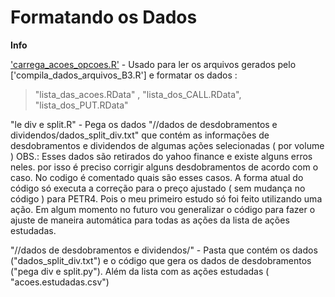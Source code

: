 # Formatando os Dados

**Info**

['carrega_acoes_opcoes.R'](carrega_acoes_opcoes.R) - Usado para ler os arquivos gerados pelo ['compila_dados_arquivos_B3.R']  e formatar os dados : 
>"lista_das_acoes.RData" , "lista_dos_CALL.RData", "lista_dos_PUT.RData"  

"le div e split.R" - Pega os dados "//dados de desdobramentos e dividendos/dados_split_div.txt" que contém as informações de desdobramentos e dividendos de algumas ações selecionadas ( por volume )
OBS.: Esses dados são retirados do yahoo finance e existe alguns erros neles. por isso é preciso corrigir alguns desdobramentos de acordo com o caso. No codigo é comentado quais são 
esses casos. A forma atual do código só executa a correção para o preço ajustado ( sem mudança no código ) para PETR4. Pois o meu primeiro estudo só foi feito utilizando uma ação. Em algum momento no futuro vou 
generalizar o código para fazer o ajuste de maneira automática para todas as ações da lista de ações estudadas.

"//dados de desdobramentos e dividendos/" - Pasta que contém os dados ("dados_split_div.txt") e o código que gera os dados de desdobramentos ("pega div e split.py"). Além da lista 
com as ações estudadas ( "acoes.estudadas.csv")
